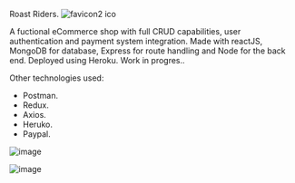 Roast Riders. ![favicon2 ico](https://user-images.githubusercontent.com/89990638/166857209-82ebb738-df75-4a11-b735-849385907a56.png)


A fuctional eCommerce shop with full CRUD capabilities, user authentication and payment system integration. Made with reactJS, MongoDB for database, Express for route handling and Node for the back end. Deployed using Heroku. 
Work in progres.. 

Other technologies used:
  * Postman.
  * Redux.
  * Axios. 
  * Heruko.
  * Paypal. 
 
![image](https://user-images.githubusercontent.com/89990638/164913311-79de501e-cdfc-489b-8ad5-1f029b38eba3.png)

![image](https://user-images.githubusercontent.com/89990638/165877279-22894064-5cb5-449f-ac8d-3babc76c93c2.png)
